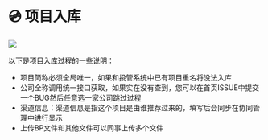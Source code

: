 # 💿 项目入库

![](<../../.gitbook/assets/image (10).png>)

以下是项目入库过程的一些说明：

* 项目简称必须全局唯一，如果和投管系统中已有项目重名将没法入库
* 公司全称调用统一接口获取，如果实在没有查到，您可以在首页ISSUE中提交一个BUG然后任意选一家公司跳过过程
* 渠道信息：渠道信息是指这个项目是由谁推荐过来的，填写后会同步在协同管理中进行显示
* 上传BP文件和其他文件可以同事上传多个文件
